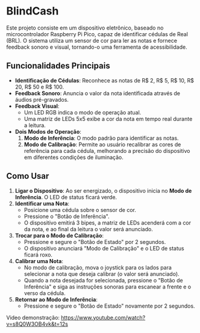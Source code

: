 
# BlindCash

Este projeto consiste em um dispositivo eletrônico, baseado no microcontrolador Raspberry Pi Pico, capaz de identificar cédulas de Real (BRL). O sistema utiliza um sensor de cor para ler as notas e fornece feedback sonoro e visual, tornando-o uma ferramenta de acessibilidade.

## Funcionalidades Principais

* **Identificação de Cédulas**: Reconhece as notas de R$ 2, R$ 5, R$ 10, R$ 20, R$ 50 e R$ 100.
* **Feedback Sonoro**: Anuncia o valor da nota identificada através de áudios pré-gravados.
* **Feedback Visual**:
    * Um LED RGB indica o modo de operação atual.
    * Uma matriz de LEDs 5x5 exibe a cor da nota em tempo real durante a leitura.
* **Dois Modos de Operação**:
    1.  **Modo de Inferência**: O modo padrão para identificar as notas.
    2.  **Modo de Calibração**: Permite ao usuário recalibrar as cores de referência para cada cédula, melhorando a precisão do dispositivo em diferentes condições de iluminação.

## Como Usar

1.  **Ligar o Dispositivo**: Ao ser energizado, o dispositivo inicia no **Modo de Inferência**. O LED de status ficará verde.
2.  **Identificar uma Nota**:
    * Posicione uma cédula sobre o sensor de cor.
    * Pressione o "Botão de Inferência".
    * O dispositivo emitirá 3 bipes, a matriz de LEDs acenderá com a cor da nota, e ao final da leitura o valor será anunciado.
3.  **Trocar para o Modo de Calibração**:
    * Pressione e segure o "Botão de Estado" por 2 segundos.
    * O dispositivo anunciará "Modo de Calibração" e o LED de status ficará roxo.
4.  **Calibrar uma Nota**:
    * No modo de calibração, mova o joystick para os lados para selecionar a nota que deseja calibrar (o valor será anunciado).
    * Quando a nota desejada for selecionada, pressione o "Botão de Inferência" e siga as instruções sonoras para escanear a frente e o verso da cédula.
5.  **Retornar ao Modo de Inferência**:
    * Pressione e segure o "Botão de Estado" novamente por 2 segundos.


Video demonstração: https://www.youtube.com/watch?v=s8Q0W3OB4vk&t=12s
